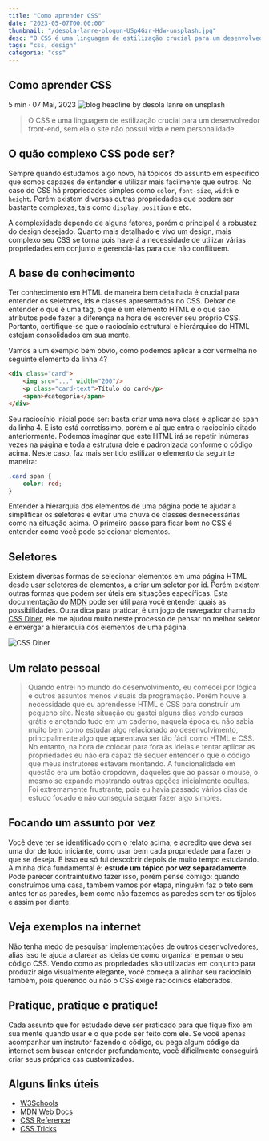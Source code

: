 ```yaml
---
title: "Como aprender CSS"
date: "2023-05-07T00:00:00"
thumbnail: "/desola-lanre-ologun-USp4Gzr-Hdw-unsplash.jpg"
desc: "O CSS é uma linguagem de estilização crucial para um desenvolvedor front-end, sem ela o site não possui vida e nem personalidade."
tags: "css, design"
categoria: "css"
---
```



<section className="intro">
<h1>Como aprender CSS</h1>
<i className="bi bi-clock-fill mr-xs"></i> 5 min · <i className="bi bi-calendar mr-xs"></i> 07 Mai, 2023

<img src="/desola-lanre-ologun-USp4Gzr-Hdw-unsplash.jpg" className="headline" alt="blog headline by desola lanre on unsplash" title="By Aaron Burden on Unsplash">

<blockquote>O CSS é uma linguagem de estilização crucial para um desenvolvedor front-end, sem ela o site não possui vida e nem personalidade.</blockquote>

</section>

## O quão complexo CSS pode ser?
Sempre quando estudamos algo novo, há tópicos do assunto em específico que somos capazes de entender e utilizar mais facilmente que outros. No caso do CSS há propriedades simples como `color`, `font-size`, `width` e `height`. Porém existem diversas outras propriedades que podem ser bastante complexas, tais como `display`, `position` e etc. 

A complexidade depende de alguns fatores, porém o principal é a robustez do design desejado. Quanto mais detalhado e vivo um design, mais complexo seu CSS se torna pois haverá a necessidade de utilizar várias propriedades em conjunto e gerenciá-las para que não conflituem.

## A base de conhecimento
Ter conhecimento em HTML de maneira bem detalhada é crucial para entender os seletores, ids e classes apresentados no CSS. Deixar de entender o que é uma tag, o que é um elemento HTML e o que são atributos pode fazer a diferença na hora de escrever seu próprio CSS. Portanto, certifique-se que o raciocínio estrutural e hierárquico do HTML estejam consolidados em sua mente.

Vamos a um exemplo bem óbvio, como podemos aplicar a cor vermelha no seguinte elemento da linha 4?

```html
<div class="card">
    <img src="..." width="200"/>
    <p class="card-text">Título do card</p>
    <span>#categoria</span>
</div>
```

Seu raciocínio inicial pode ser: basta criar uma nova class e aplicar ao span da linha 4. E isto está corretíssimo, porém é aí que entra o raciocínio citado anteriormente. Podemos imaginar que este HTML irá se repetir inúmeras vezes na página e toda a estrutura dele é padronizada conforme o código acima. Neste caso, faz mais sentido estilizar o elemento da seguinte maneira:
```css
.card span {
    color: red;
}
```

Entender a hierarquia dos elementos de uma página pode te ajudar a simplificar os seletores e evitar uma chuva de classes desnecessárias como na situação acima. O primeiro passo para ficar bom no CSS é entender como você pode selecionar elementos.

## Seletores

Existem diversas formas de selecionar elementos em uma página HTML desde usar seletores de elementos, a criar um seletor por id. Porém existem outras formas que podem ser úteis em situações específicas. Esta documentação do [MDN](https://developer.mozilla.org/pt-BR/docs/Web/CSS/CSS_Selectors) pode ser útil para você entender quais as possibilidades. Outra dica para praticar, é um jogo de navegador chamado [CSS Diner](https://flukeout.github.io/), ele me ajudou muito neste processo de pensar no melhor seletor e enxergar a hierarquia dos elementos de uma página.

<img src="/screenshot-css-diner.png" className="image" alt="CSS Diner"/>

## Um relato pessoal

<blockquote>
Quando entrei no mundo do desenvolvimento, eu comecei por lógica e outros assuntos menos visuais da programação. Porém houve a necessidade que eu aprendesse HTML e CSS para construir um pequeno site. Nesta situação eu gastei alguns dias vendo cursos grátis e anotando tudo em um caderno, naquela época eu não sabia muito bem como estudar algo relacionado ao desenvolvimento, principalmente algo que aparentava ser tão fácil como HTML e CSS.
No entanto, na hora de colocar para fora as ideias e tentar aplicar as propriedades eu não era capaz de sequer entender o que o código que meus instrutores estavam montando. A funcionalidade em questão era um botão dropdown, daqueles que ao passar o mouse, o mesmo se expande mostrando outras opções inicialmente ocultas.
Foi extremamente frustrante, pois eu havia passado vários dias de estudo focado e não conseguia sequer fazer algo simples.
</blockquote>

## Focando um assunto por vez
Você deve ter se identificado com o relato acima, e acredito que deva ser uma dor de todo iniciante, como usar bem cada propriedade para fazer o que se deseja. E isso eu só fui descobrir depois de muito tempo estudando. A minha dica fundamental é: **estude um tópico por vez separadamente.** 
Pode parecer contraintuitivo fazer isso, porém pense comigo: quando construímos uma casa, também vamos por etapa, ninguém faz o teto sem antes ter as paredes, bem como não fazemos as paredes sem ter os tijolos e assim por diante.

## Veja exemplos na internet
Não tenha medo de pesquisar implementações de outros desenvolvedores, aliás isso te ajuda a clarear as ideias de como organizar e pensar o seu código CSS. Vendo como as propriedades são utilizadas em conjunto para produzir algo visualmente elegante, você começa a alinhar seu raciocínio também, pois querendo ou não o CSS exige raciocínios elaborados.

## Pratique, pratique e pratique!
Cada assunto que for estudado deve ser praticado para que fique fixo em sua mente quando usar e o que pode ser feito com ele. Se você apenas acompanhar um instrutor fazendo o código, ou pega algum código da internet sem buscar entender profundamente, você dificilmente conseguirá criar seus próprios css customizados.

## Alguns links úteis

<ul>
    <li><a href="https://www.w3schools.com/css/default.asp">W3Schools</a></li>
    <li><a href="https://developer.mozilla.org/pt-BR/docs/Web/CSS">MDN Web Docs</a></li>
    <li><a href="https://cssreference.io">CSS Reference</a></li>
    <li><a href="https://css-tricks.com">CSS Tricks</a></li>
</ul>